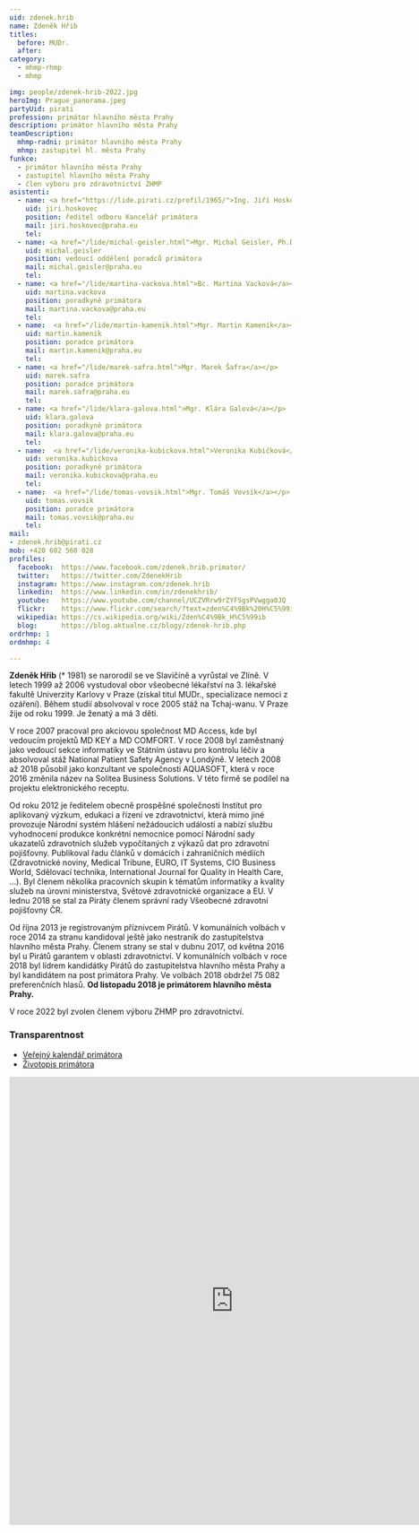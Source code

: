 ```yaml
---
uid: zdenek.hrib
name: Zdeněk Hřib
titles:
  before: MUDr. 
  after:
category:                 
  - mhmp-rhmp
  - mhmp

img: people/zdenek-hrib-2022.jpg
heroImg: Prague_panorama.jpeg
partyUid: pirati
profession: primátor hlavního města Prahy
description: primátor hlavního města Prahy
teamDescription:
  mhmp-radni: primátor hlavního města Prahy
  mhmp: zastupitel hl. města Prahy
funkce: 
  - primátor hlavního města Prahy 
  - zastupitel hlavního města Prahy
  - člen výboru pro zdravotnictví ZHMP
asistenti:
  - name: <a href="https://lide.pirati.cz/profil/1965/">Ing. Jiří Hoskovec</a></p>
    uid: jiri.hoskovec
    position: ředitel odboru Kancelář primátora
    mail: jiri.hoskovec@praha.eu
    tel: 
  - name: <a href="/lide/michal-geisler.html">Mgr. Michal Geisler, Ph.D.</a></p>
    uid: michal.geisler
    position: vedoucí oddělení poradců primátora
    mail: michal.geisler@praha.eu
    tel:     
  - name: <a href="/lide/martina-vackova.html">Bc. Martina Vacková</a></p>
    uid: martina.vackova
    position: poradkyně primátora
    mail: martina.vackova@praha.eu
    tel: 
  - name:  <a href="/lide/martin-kamenik.html">Mgr. Martin Kameník</a></p>
    uid: martin.kamenik
    position: poradce primátora
    mail: martin.kamenik@praha.eu
    tel: 
  - name: <a href="/lide/marek-safra.html">Mgr. Marek Šafra</a></p>
    uid: marek.safra
    position: poradce primátora
    mail: marek.safra@praha.eu
    tel: 
  - name: <a href="/lide/klara-galova.html">Mgr. Klára Galová</a></p>
    uid: klara.galova
    position: poradkyně primátora
    mail: klara.galova@praha.eu
    tel:     
  - name:  <a href="/lide/veronika-kubickova.html">Veronika Kubičková</a></p>
    uid: veronika.kubickova
    position: poradkyně primátora
    mail: veronika.kubickova@praha.eu
    tel: 
  - name:  <a href="/lide/tomas-vovsik.html">Mgr. Tomáš Vovsík</a></p>
    uid: tomas.vovsik
    position: poradce primátora
    mail: tomas.vovsik@praha.eu
    tel:    
mail:
- zdenek.hrib@pirati.cz
mob: +420 602 560 028
profiles:
  facebook:  https://www.facebook.com/zdenek.hrib.primator/
  twitter:   https://twitter.com/ZdenekHrib
  instagram: https://www.instagram.com/zdenek.hrib
  linkedin:  https://www.linkedin.com/in/zdenekhrib/
  youtube:   https://www.youtube.com/channel/UCZVRrw9rZYFSgsPVwgga0JQ
  flickr:    https://www.flickr.com/search/?text=zden%C4%9Bk%20H%C5%99ib
  wikipedia: https://cs.wikipedia.org/wiki/Zden%C4%9Bk_H%C5%99ib
  blog:      https://blog.aktualne.cz/blogy/zdenek-hrib.php
ordrhmp: 1
ordmhmp: 4

---
```

**Zdeněk Hřib** (\* 1981) se narorodil se ve Slavičíně a vyrůstal ve Zlíně. V letech 1999 až 2006 vystudoval obor všeobecné lékařství na 3. lékařské fakultě Univerzity Karlovy v Praze (získal titul MUDr., specializace nemoci z ozáření). Během studií absolvoval v roce 2005 stáž na Tchaj-wanu. V Praze žije od roku 1999. Je ženatý a má 3 děti.

V roce 2007 pracoval pro akciovou společnost MD Access, kde byl vedoucím projektů MD KEY a MD COMFORT. V roce 2008 byl zaměstnaný jako vedoucí sekce informatiky ve Státním ústavu pro kontrolu léčiv a absolvoval stáž National Patient Safety Agency v Londýně. V letech 2008 až 2018 působil jako konzultant ve společnosti AQUASOFT, která v roce 2016 změnila název na Solitea Business Solutions. V této firmě se podílel na projektu elektronického receptu.

Od roku 2012 je ředitelem obecně prospěšné společnosti Institut pro aplikovaný výzkum, edukaci a řízení ve zdravotnictví, která mimo jiné provozuje Národní systém hlášení nežádoucích událostí a nabízí službu vyhodnocení produkce konkrétní nemocnice pomocí Národní sady ukazatelů zdravotních služeb vypočítaných z výkazů dat pro zdravotní pojišťovny. Publikoval řadu článků v domácích i zahraničních médiích (Zdravotnické noviny, Medical Tribune, EURO, IT Systems, CIO Business World, Sdělovací technika, International Journal for Quality in Health Care, …). Byl členem několika pracovních skupin k tématům informatiky a kvality služeb na úrovni ministerstva, Světové zdravotnické organizace a EU. V lednu 2018 se stal za Piráty členem správní rady Všeobecné zdravotní pojišťovny ČR.

Od října 2013 je registrovaným příznivcem Pirátů. V komunálních volbách v roce 2014 za stranu kandidoval ještě jako nestraník do zastupitelstva hlavního města Prahy. Členem strany se stal v dubnu 2017, od května 2016 byl u Pirátů garantem v oblasti zdravotnictví. V komunálních volbách v roce 2018 byl lídrem kandidátky Pirátů do zastupitelstva hlavního města Prahy a byl kandidátem na post primátora Prahy. Ve volbách 2018 obdržel 75 082 preferenčních hlasů. **Od listopadu 2018 je primátorem hlavního města Prahy.**

V roce 2022 byl zvolen členem výboru ZHMP pro zdravotnictví.

### Transparentnost 

* [Veřejný kalendář primátora](https://posta16.mepnet.cz/OWA/calendar/b64e9279be6d463fa47eda3a8ad90b25@praha.eu/4bb3b7813d634d4eb7340489c556118811534601839406330643/calendar.html)
* [Životopis primátora](http://www.praha.eu/jnp/cz/o_meste/primator_a_volene_organy/rada/stranky_radnich/primator_zdenek_hrib/zivotopis/index.html)

<iframe src="https://posta16.mepnet.cz/OWA/calendar/b64e9279be6d463fa47eda3a8ad90b25@praha.eu/4bb3b7813d634d4eb7340489c556118811534601839406330643/calendar.html" style="border: 0" width="800" height="800" frameborder="0" scrolling="no"></iframe>
